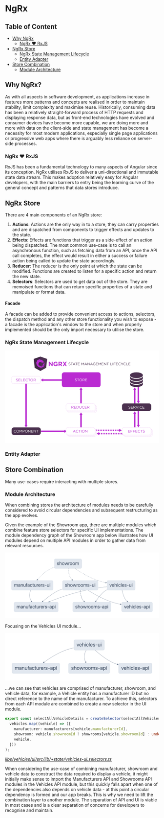 # NgRx

## Table of Content

- [Why NgRx](#why-ngrx)
  - [NgRx ♥ RxJS](#ngrx-♥-rxjs)
- [NgRx Store](#ngrx-store)
  - [NgRx State Management Lifecycle](#ngrx-state-management-lifecycle)
  - [Entity Adapter](#entity-adapter)
- [Store Combination](#store-combination)
  - [Module Architecture](#module-architecture)

## Why NgRx?

As with all aspects in software development, as applications increase in features more patterns and concepts are realised in order to maintain stability, limit complexity and maximise reuse. Historically, consuming data has been a relatively straight-forward process of HTTP requests and displaying response data, but as front-end technologies have evolved and consumer devices have become more capable, we are doing more and more with data on the client-side and state management has become a necessity for most modern applications, especially single page applications or progressive web apps where there is arguably less reliance on server-side processes.

### NgRx ♥ RxJS

RxJS has been a fundamental technology to many aspects of Angular since its conception. NgRx utilises RxJS to deliver a uni-directional and immutable state data stream. This makes adoption relatively easy for Angular developers, with the main barriers to entry being the learning curve of the general concept and patterns that data stores introduce.

## NgRx Store

There are 4 main components of an NgRx store:

1. **Actions**: Actions are the only way in to a store, they can carry properties and are dispatched from components to trigger effects and updates to the state.
2. **Effects**: Effects are functions that trigger as a side-effect of an action being dispatched. The most common use-case is to call an asynchronous function, such as fetching data from an API, once the API call completes, the effect would result in either a success or failure action being called to update the state accordingly.
3. **Reducer**: The reducer is the only point at which the state can be modified. Functions are created to listen for a specific action and return the new state.
4. **Selectors**: Selectors are used to get data out of the store. They are memoised functions that can return specific properties of a state and manipulate or format data.

#### Facade

A facade can be added to provide convenient access to actions, selectors, the dispatch method and any other store functionality you wish to expose - a facade is the application's window to the store and when properly implemented should be the only import necessary to utilise the store.

### NgRx State Management Lifecycle

![State Management Lifecycle](./assets/state-management-lifecycle.png)

### Entity Adapter

## Store Combination

Many use-cases require interacting with multiple stores.

### Module Architecture

When combining stores the architecture of modules needs to be carefully considered to avoid circular dependencies and subsequent restructuring as the app evolves.

Given the example of the Showroom app, there are multiple modules which combine feature store selectors for specific UI implementations. The module dependency graph of the Showroom app below illustrates how UI modules depend on multiple API modules in order to gather data from relevant resources.

![Showroom dependency graph](./assets/showroom-graph.png)

Focusing on the Vehicles UI module…

![Vehicles UI dependency graph](./assets/vehicles-ui-graph.png)

…we can see that vehicles are comprised of manufacturer, showroom, and vehicle data, for example, a Vehicle entity has a manufacturer ID but no direct reference to the name of the manufacturer. To achieve this, selectors from each API module are combined to create a new selector in the UI module.

```typescript
export const selectAllVehicleDetails = createSelector(selectAllVehicles, selectManufacturersEntities, selectShowroomsEntities, (vehicles, manufacturers, showrooms): VehicleDetail[] =>
  vehicles.map((vehicle) => ({
    manufacturer: manufacturers[vehicle.manufacturerId],
    showroom: vehicle.showroomId ? showrooms[vehicle.showroomId] : undefined,
    vehicle,
  }))
);
```

_[libs/vehicles/ui/src/lib/+state/vehicles-ui.selectors.ts](../libs/vehicles/ui/src/lib/+state/vehicles-ui.selectors.ts)_

When considering the use-case of combining manufacturer, showroom and vehicle data to construct the data required to display a vehicle, it might initially make sense to import the Manufacturers API and Showrooms API modules in the Vehicles API module, but this quickly falls apart when one of the dependencies also depends on vehicle data - at this point a circular dependency is formed and our app breaks. This is why we need to lift the combination layer to another module. The separation of API and UI is viable in most cases and is a clear separation of concerns for developers to recognise and maintain.
